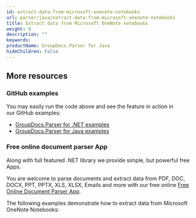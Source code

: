 ```yaml
---
id: extract-data-from-microsoft-onenote-notebooks
url: parser/java/extract-data-from-microsoft-onenote-notebooks
title: Extract data from Microsoft OneNote notebooks
weight: 9
description: ""
keywords: 
productName: GroupDocs.Parser for Java
hideChildren: False
---
```

## More resources

### GitHub examples

You may easily run the code above and see the feature in action in our GitHub examples:

*   [GroupDocs.Parser for .NET examples](https://github.com/groupdocs-parser/GroupDocs.Parser-for-.NET)    
*   [GroupDocs.Parser for Java examples](https://github.com/groupdocs-parser/GroupDocs.Parser-for-Java)    

### Free online document parser App

Along with full featured .NET library we provide simple, but powerful free Apps.

You are welcome to parse documents and extract data from PDF, DOC, DOCX, PPT, PPTX, XLS, XLSX, Emails and more with our free online [Free Online Document Parser App](https://products.groupdocs.app/parser).

The following examples demonstrate how to extract data from Microsoft OneNote Notebooks:
